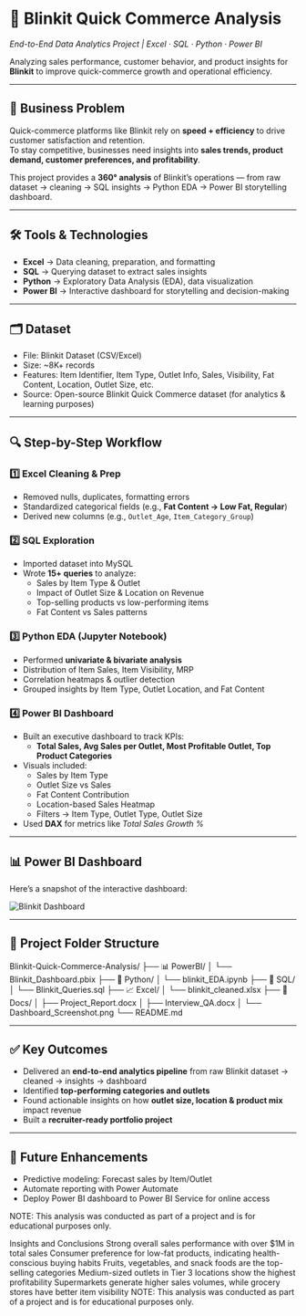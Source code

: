 # 🛒 Blinkit Quick Commerce Analysis

_End-to-End Data Analytics Project | Excel · SQL · Python · Power BI_

Analyzing sales performance, customer behavior, and product insights for **Blinkit** to improve quick-commerce growth and operational efficiency.

---

## 🎯 Business Problem
Quick-commerce platforms like Blinkit rely on **speed + efficiency** to drive customer satisfaction and retention.  
To stay competitive, businesses need insights into **sales trends, product demand, customer preferences, and profitability**.

This project provides a **360° analysis** of Blinkit’s operations — from raw dataset → cleaning → SQL insights → Python EDA → Power BI storytelling dashboard.

---

## 🛠 Tools & Technologies
- **Excel** → Data cleaning, preparation, and formatting  
- **SQL** → Querying dataset to extract sales insights  
- **Python** → Exploratory Data Analysis (EDA), data visualization  
- **Power BI** → Interactive dashboard for storytelling and decision-making  

---

## 🗂 Dataset
- File: Blinkit Dataset (CSV/Excel)  
- Size: ~8K+ records  
- Features: Item Identifier, Item Type, Outlet Info, Sales, Visibility, Fat Content, Location, Outlet Size, etc.  
- Source: Open-source Blinkit Quick Commerce dataset (for analytics & learning purposes)  

---

## 🔍 Step-by-Step Workflow

### 1️⃣ Excel Cleaning & Prep
- Removed nulls, duplicates, formatting errors  
- Standardized categorical fields (e.g., **Fat Content → Low Fat, Regular**)  
- Derived new columns (e.g., `Outlet_Age`, `Item_Category_Group`)  

### 2️⃣ SQL Exploration
- Imported dataset into MySQL  
- Wrote **15+ queries** to analyze:  
  - Sales by Item Type & Outlet  
  - Impact of Outlet Size & Location on Revenue  
  - Top-selling products vs low-performing items  
  - Fat Content vs Sales patterns  

### 3️⃣ Python EDA (Jupyter Notebook)
- Performed **univariate & bivariate analysis**  
- Distribution of Item Sales, Item Visibility, MRP  
- Correlation heatmaps & outlier detection  
- Grouped insights by Item Type, Outlet Location, and Fat Content  

### 4️⃣ Power BI Dashboard
- Built an executive dashboard to track KPIs:  
  - **Total Sales, Avg Sales per Outlet, Most Profitable Outlet, Top Product Categories**  
- Visuals included:  
  - Sales by Item Type  
  - Outlet Size vs Sales  
  - Fat Content Contribution  
  - Location-based Sales Heatmap  
  - Filters → Item Type, Outlet Type, Outlet Size  
- Used **DAX** for metrics like *Total Sales Growth %*  

---

## 📊 Power BI Dashboard
Here’s a snapshot of the interactive dashboard:  

![Blinkit Dashboard](https://github.com/hey-sree/Blinkit-Quick-Commerce-Analysis/blob/main/images/Dashboard_Screenshot.png?raw=true)

---

## 📁 Project Folder Structure
Blinkit-Quick-Commerce-Analysis/
├── 📊 PowerBI/
│ └── Blinkit_Dashboard.pbix
├── 🐍 Python/
│ └── blinkit_EDA.ipynb
├── 🧮 SQL/
│ └── Blinkit_Queries.sql
├── 📈 Excel/
│ └── blinkit_cleaned.xlsx
├── 📑 Docs/
│ ├── Project_Report.docx
│ ├── Interview_QA.docx
│ └── Dashboard_Screenshot.png
└── README.md


---

## ✅ Key Outcomes
- Delivered an **end-to-end analytics pipeline** from raw Blinkit dataset → cleaned → insights → dashboard  
- Identified **top-performing categories and outlets**  
- Found actionable insights on how **outlet size, location & product mix** impact revenue  
- Built a **recruiter-ready portfolio project**  

---

## 📌 Future Enhancements
- Predictive modeling: Forecast sales by Item/Outlet  
- Automate reporting with Power Automate  
- Deploy Power BI dashboard to Power BI Service for online access  

NOTE: This analysis was conducted as part of a project and is for educational purposes only.

Insights and Conclusions
Strong overall sales performance with over $1M in total sales
Consumer preference for low-fat products, indicating health-conscious buying habits
Fruits, vegetables, and snack foods are the top-selling categories
Medium-sized outlets in Tier 3 locations show the highest profitability
Supermarkets generate higher sales volumes, while grocery stores have better item visibility
NOTE: This analysis was conducted as part of a project and is for educational purposes only.
